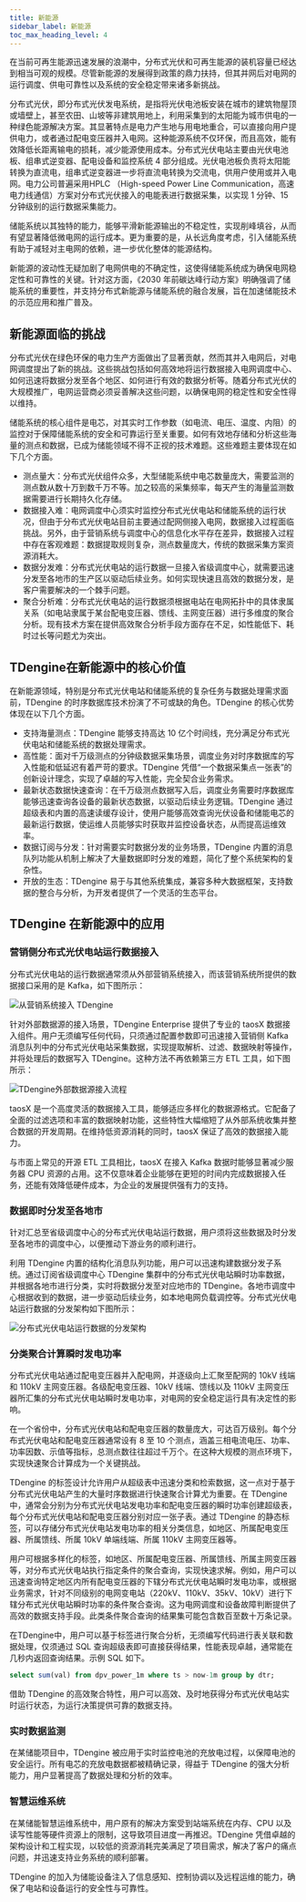 ```yaml
---
title: 新能源
sidebar_label: 新能源
toc_max_heading_level: 4
---
```


在当前可再生能源迅速发展的浪潮中，分布式光伏和可再生能源的装机容量已经达到相当可观的规模。尽管新能源的发展得到政策的鼎力扶持，但其并网后对电网的运行调度、供电可靠性以及系统的安全稳定带来诸多新挑战。

分布式光伏，即分布式光伏发电系统，是指将光伏电池板安装在城市的建筑物屋顶或墙壁上，甚至农田、山坡等非建筑用地上，利用采集到的太阳能为城市供电的一种绿色能源解决方案。其显著特点是电力产生地与用电地重合，可以直接向用户提供电力，或者通过配电变压器并入电网。这种能源系统不仅环保，而且高效，能有效降低长距离输电的损耗，减少能源使用成本。分布式光伏电站主要由光伏电池板、组串式逆变器、配电设备和监控系统 4 部分组成。光伏电池板负责将太阳能转换为直流电，组串式逆变器进一步将直流电转换为交流电，供用户使用或并入电网。电力公司普遍采用HPLC （High-speed Power Line Communication，高速电力线通信）方案对分布式光伏接入的电能表进行数据采集，以实现 1 分钟、15 分钟级别的运行数据采集能力。

储能系统以其独特的能力，能够平滑新能源输出的不稳定性，实现削峰填谷，从而有望显著降低微电网的运行成本。更为重要的是，从长远角度考虑，引入储能系统有助于减轻对主电网的依赖，进一步优化整体的能源结构。

新能源的波动性无疑加剧了电网供电的不确定性，这使得储能系统成为确保电网稳定性和可靠性的关键。针对这方面，《2030 年前碳达峰行动方案》明确强调了储能系统的重要性，并支持分布式新能源与储能系统的融合发展，旨在加速储能技术的示范应用和推广普及。

## 新能源面临的挑战

分布式光伏在绿色环保的电力生产方面做出了显著贡献，然而其并入电网后，对电网调度提出了新的挑战。这些挑战包括如何高效地将运行数据接入电网调度中心、如何迅速将数据分发至各个地区、如何进行有效的数据分析等。随着分布式光伏的大规模推广，电网运营商必须妥善解决这些问题，以确保电网的稳定性和安全性得以维持。

储能系统的核心组件是电芯，对其实时工作参数（如电流、电压、温度、内阻）的监控对于保障储能系统的安全和可靠运行至关重要。如何有效地存储和分析这些海量的测点和数据，已成为储能领域不得不正视的技术难题。这些难题主要体现在如下几个方面。
- 测点量大：分布式光伏组件众多，大型储能系统中电芯数量庞大，需要监测的测点数从数十万到数千万不等。加之较高的采集频率，每天产生的海量监测数据需要进行长期持久化存储。
- 数据接入难：电网调度中心须实时监控分布式光伏电站和储能系统的运行状况，但由于分布式光伏电站目前主要通过配网侧接入电网，数据接入过程面临挑战。另外，由于营销系统与调度中心的信息化水平存在差异，数据接入过程中存在客观难题：数据提取规则复杂，测点数量庞大，传统的数据采集方案资源消耗大。
- 数据分发难：分布式光伏电站的运行数据一旦接入省级调度中心，就需要迅速分发至各地市的生产区以驱动后续业务。如何实现快速且高效的数据分发，是客户需要解决的一个棘手问题。
- 聚合分析难：分布式光伏电站的运行数据须根据电站在电网拓扑中的具体隶属关系（如电站隶属于某台配电变压器、馈线、主网变压器）进行多维度的聚合分析。现有技术方案在提供高效聚合分析手段方面存在不足，如性能低下、耗时过长等问题尤为突出。

## TDengine在新能源中的核心价值

在新能源领域，特别是分布式光伏电站和储能系统的复杂任务与数据处理需求面前，TDengine 的时序数据库技术扮演了不可或缺的角色。TDengine 的核心优势体现在以下几个方面。

- 支持海量测点：TDengine 能够支持高达 10 亿个时间线，充分满足分布式光伏电站和储能系统的数据处理需求。
- 高性能：面对千万级测点的分钟级数据采集场景，调度业务对时序数据库的写入性能和低延迟有着严苛的要求。TDengine 凭借“一个数据采集点一张表”的创新设计理念，实现了卓越的写入性能，完全契合业务需求。
- 最新状态数据快速查询：在千万级测点数据写入后，调度业务需要时序数据库能够迅速查询各设备的最新状态数据，以驱动后续业务逻辑。TDengine 通过超级表和内置的高速读缓存设计，使用户能够高效查询光伏设备和储能电芯的最新运行数据，使运维人员能够实时获取并监控设备状态，从而提高运维效率。
- 数据订阅与分发：针对需要实时数据分发的业务场景，TDengine 内置的消息队列功能从机制上解决了大量数据即时分发的难题，简化了整个系统架构的复杂性。
- 开放的生态：TDengine 易于与其他系统集成，兼容多种大数据框架，支持数据的整合与分析，为开发者提供了一个灵活的生态平台。

## TDengine 在新能源中的应用

### 营销侧分布式光伏电站运行数据接入

分布式光伏电站的运行数据通常须从外部营销系统接入，而该营销系统所提供的数据接口采用的是 Kafka，如下图所示：

![从营销系统接入 TDengine](./energy-kafka.png)

针对外部数据源的接入场景，TDengine Enterprise 提供了专业的 taosX 数据接入组件。用户无须编写任何代码，只须通过配置参数即可迅速接入营销侧 Kafka 消息队列中的分布式光伏电站采集数据，实现提取解析、过滤、数据映射等操作，并将处理后的数据写入 TDengine。这种方法不再依赖第三方 ETL 工具，如下图所示：

![TDengine外部数据源接入流程](./energy-data-in.png)

taosX 是一个高度灵活的数据接入工具，能够适应多样化的数据源格式。它配备了全面的过滤选项和丰富的数据映射功能，这些特性大幅缩短了从外部系统收集并整合数据的开发周期。在维持低资源消耗的同时，taosX 保证了高效的数据接入能力。

与市面上常见的开源 ETL 工具相比，taosX 在接入 Kafka 数据时能够显著减少服务器 CPU 资源的占用。这不仅意味着企业能够在更短的时间内完成数据接入任务，还能有效降低硬件成本，为企业的发展提供强有力的支持。

### 数据即时分发至各地市

针对汇总至省级调度中心的分布式光伏电站运行数据，用户须将这些数据及时分发至各地市的调度中心，以便推动下游业务的顺利进行。

利用 TDengine 内置的结构化消息队列功能，用户可以迅速构建数据分发子系统。通过订阅省级调度中心 TDengine 集群中的分布式光伏电站瞬时功率数据，并根据各地市进行分类，实时将数据分发至对应地市的 TDengine。各地市调度中心根据收到的数据，进一步驱动后续业务，如本地电网负载调控等。分布式光伏电站运行数据的分发架构如下图所示：

![分布式光伏电站运行数据的分发架构](./energy-distribution.png)

### 分类聚合计算瞬时发电功率

分布式光伏电站通过配电变压器并入配电网，并逐级向上汇聚至配网的 10kV 线端和 110kV 主网变压器。各级配电变压器、10kV 线端、馈线以及 110kV 主网变压器所汇集的分布式光伏电站瞬时发电功率，对电网的安全稳定运行具有决定性的影响。

在一个省份中，分布式光伏电站和配电变压器的数量庞大，可达百万级别。每个分布式光伏电站和配电变压器通常设有 8 至 10 个测点，涵盖三相电流电压、功率、功率因数、示值等指标，总测点数往往超过千万个。在这种大规模的测点环境下，实现快速聚合计算成为一个关键挑战。

TDengine 的标签设计允许用户从超级表中迅速分类和检索数据，这一点对于基于分布式光伏电站产生的大量时序数据进行快速聚合计算尤为重要。在 TDengine中，通常会分别为分布式光伏电站发电功率和配电变压器的瞬时功率创建超级表，每个分布式光伏电站和配电变压器分别对应一张子表。通过 TDengine 的静态标签，可以存储分布式光伏电站发电功率的相关分类信息，如地区、所属配电变压器、所属馈线、所属 10kV 单端线端、所属 110kV 主网变压器等。

用户可根据多样化的标签，如地区、所属配电变压器、所属馈线、所属主网变压器等，对分布式光伏电站执行指定条件的聚合查询，实现快速求解。例如，用户可以迅速查询特定地区内所有配电变压器的下辖分布式光伏电站瞬时发电功率，或根据业务需求，针对不同级别的电网变电站（220kV、110kV、35kV、10kV）进行下辖分布式光伏电站瞬时功率的条件聚合查询。这为电网调度和设备故障判断提供了高效的数据支持手段。此类条件聚合查询的结果集可能包含数百至数十万条记录。

在TDengine中，用户可以基于标签进行聚合分析，无须编写代码进行表关联和数据处理，仅须通过 SQL 查询超级表即可直接获得结果，性能表现卓越，通常能在几秒内返回查询结果。示例 SQL 如下。
```sql
select sum(val) from dpv_power_1m where ts > now-1m group by dtr;
```

借助 TDengine 的高效聚合特性，用户可以高效、及时地获得分布式光伏电站实时运行状态，为运行决策提供可靠的数据支持。

### 实时数据监测

在某储能项目中，TDengine 被应用于实时监控电池的充放电过程，以保障电池的安全运行。所有电芯的充放电数据都被精确记录，得益于 TDengine 的强大分析能力，用户显著提高了数据处理和分析的效率。

### 智慧运维系统

在某储能智慧运维系统中，用户原有的解决方案受到站端系统在内存、CPU 以及读写性能等硬件资源上的限制，这导致项目进度一再推迟。TDengine 凭借卓越的架构设计和工程实现，以较低的资源消耗完美满足了项目需求，解决了客户的痛点问题，并迅速支持业务系统的顺利部署。

TDengine 的加入为储能设备注入了信息感知、控制协调以及远程运维的能力，确保了电站和设备运行的安全性与可靠性。